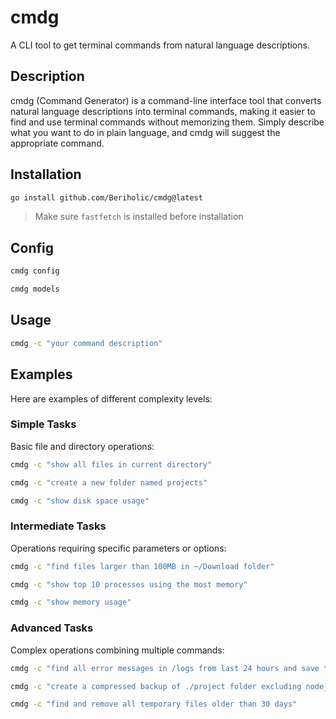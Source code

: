 # cmdg

A CLI tool to get terminal commands from natural language descriptions.

## Description

cmdg (Command Generator) is a command-line interface tool that converts natural language descriptions into terminal commands, making it easier to find and use terminal commands without memorizing them. Simply describe what you want to do in plain language, and cmdg will suggest the appropriate command.

## Installation

```bash
go install github.com/Beriholic/cmdg@latest
```
> Make sure `fastfetch` is installed before installation

## Config

```bash
cmdg config
```

```bash
cmdg models
```

## Usage

```bash
cmdg -c "your command description"
```

## Examples

Here are examples of different complexity levels:

### Simple Tasks
Basic file and directory operations:
```bash
cmdg -c "show all files in current directory"

cmdg -c "create a new folder named projects"

cmdg -c "show disk space usage"
```

### Intermediate Tasks
Operations requiring specific parameters or options:
```bash
cmdg -c "find files larger than 100MB in ~/Download folder"

cmdg -c "show top 10 processes using the most memory"

cmdg -c "show memory usage"
```

### Advanced Tasks
Complex operations combining multiple commands:
```bash
cmdg -c "find all error messages in /logs from last 24 hours and save to errors.txt"

cmdg -c "create a compressed backup of ./project folder excluding node_modules"

cmdg -c "find and remove all temporary files older than 30 days"
```
